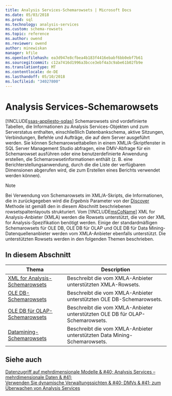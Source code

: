 ```yaml
---
title: Analysis Services-Schemarowsets | Microsoft Docs
ms.date: 05/03/2018
ms.prod: sql
ms.technology: analysis-services
ms.custom: schema-rowsets
ms.topic: reference
ms.author: owend
ms.reviewer: owend
author: minewiskan
manager: kfile
ms.openlocfilehash: ea3d947e8cfbea4b183f4416ebabf6bb0ebf7b61
ms.sourcegitcommit: c12a7416d1996a3bcce3ebf4a3c9abe61b02fb9e
ms.translationtype: MT
ms.contentlocale: de-DE
ms.lasthandoff: 05/10/2018
ms.locfileid: "34027800"
---
```

# <a name="analysis-services-schema-rowsets"></a>Analysis Services-Schemarowsets
[!INCLUDE[ssas-appliesto-sqlas](../../includes/ssas-appliesto-sqlas.md)]
  Schemarowsets sind vordefinierte Tabellen, die Informationen zu Analysis Services-Objekten und zum Serverstatus enthalten, einschließlich Datenbankschema, aktive Sitzungen, Verbindungen, Befehle und Aufträge, die auf dem Server ausgeführt werden. Sie können Schemarowsettabellen in einem XML/A-Skriptfenster in SQL Server Management Studio abfragen, eine DMV-Abfrage für ein Schemarowset ausführen oder eine benutzerdefinierte Anwendung erstellen, die Schemarowsetinformationen enthält (z. B. eine Berichterstellungsanwendung, durch die die Liste der verfügbaren Dimensionen abgerufen wird, die zum Erstellen eines Berichts verwendet werden können).  
  
> [!NOTE]  
>  Bei Verwendung von Schemarowsets im XML/A-Skripts, die Informationen, die in zurückgegeben wird die *Ergebnis* Parameter von der [Discover](../../analysis-services/xmla/xml-elements-methods-discover.md) Methode ist gemäß den in diesem Abschnitt beschriebenen rowsetspaltenlayouts strukturiert. Vom [!INCLUDE[msCoName](../../includes/msconame-md.md)] XML for Analysis-Anbieter (XMLA) werden die Rowsets unterstützt, die von der XML for Analysis-Spezifikation benötigt werden. Einige der standardmäßigen Schemarowsets für OLE DB, OLE DB für OLAP und OLE DB für Data Mining-Datenquellenanbieter werden vom XMLA-Anbieter ebenfalls unterstützt. Die unterstützten Rowsets werden in den folgenden Themen beschrieben.  
  
## <a name="in-this-section"></a>In diesem Abschnitt  
  
|Thema|Description|  
|-----------|-----------------|  
|[XML for Analysis-Schemarowsets](../../analysis-services/schema-rowsets/xml/xml-for-analysis-schema-rowsets.md)|Beschreibt die vom XMLA-Anbieter unterstützten XMLA-Rowsets.|  
|[OLE DB-Schemarowsets](../../analysis-services/schema-rowsets/ole-db/ole-db-schema-rowsets.md)|Beschreibt die vom XMLA-Anbieter unterstützten OLE DB-Schemarowsets.|  
|[OLE DB für OLAP-Schemarowsets](../../analysis-services/schema-rowsets/ole-db-olap/ole-db-for-olap-schema-rowsets.md)|Beschreibt die vom XMLA-Anbieter unterstützten OLE DB für OLAP-Schemarowsets.|  
|[Datamining-Schemarowsets](../../analysis-services/schema-rowsets/data-mining/data-mining-schema-rowsets.md)|Beschreibt die vom XMLA-Anbieter unterstützten Data Mining-Schemarowsets.|  
  
## <a name="see-also"></a>Siehe auch  
 [Datenzugriff auf mehrdimensionale Modelle & #40; Analysis Services – mehrdimensionale Daten & #41;](../../analysis-services/multidimensional-models/mdx/multidimensional-model-data-access-analysis-services-multidimensional-data.md)   
 [Verwenden Sie dynamische Verwaltungssichten & #40; DMVs & #41; zum Überwachen von Analysis Services](../../analysis-services/instances/use-dynamic-management-views-dmvs-to-monitor-analysis-services.md)  
  
  
